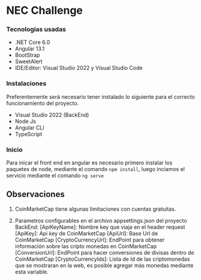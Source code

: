 # NEC Challenge
### Tecnologías usadas
- .NET Core 6.0
- Angular 13.1
- BootStrap
- SweetAlert
- IDE/Editor: Visual Studio 2022 y Visual Studio Code

### Instalaciones
Preferentemente será necesario tener instalado lo siguiente para el correcto funcionamiento del proyecto.
- Visual Studio 2022 (BackEnd)
- Node Js
- Angular CLI
- TypeScript

### Inicio
Para inicar el front end en angular es necesario primero instalar los paquetes de node, mediante el comando `npm install`, luego inciamos el servicio mediante el comando `ng serve`

## Observaciones
1. CoinMarketCap tiene algunas limitaciones con cuentas gratuitas.

2. Parametros configurables en el archivo appsettings.json del proyecto BackEnd:
[ApiKeyName]:  Nombre key que viaja en el header request
[ApiKey]:  Api key de CoinMarketCap
[ApiUrl]:  Base Url de CoinMarketCap
[CryptoCurrencyUrl]:  EndPoint para obtener información sobre las cripto monedas en CoinMarketCap
[ConversionUrl]:  EndPoint para hacer conversiones de divisas dentro de CoinMarketCap
[CryptoCurrencyIds]:  Lista de Id de las criptomonedas que se mostraran en la web, es posible agregar más monedas mediante esta variable.